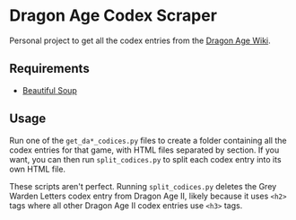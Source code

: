 # Dragon Age Codex Scraper

Personal project to get all the codex entries from the 
[Dragon Age Wiki](https://dragonage.fandom.com/wiki/Dragon_Age_Wiki).

## Requirements
 * [Beautiful Soup](https://www.crummy.com/software/BeautifulSoup/bs4/doc/)

## Usage
Run one of the `get_da*_codices.py` files to create a folder containing all 
the codex entries for that game, with HTML files separated by section. If you 
want, you can then run `split_codices.py` to split each codex entry into its 
own HTML file.

These scripts aren't perfect. Running `split_codices.py` deletes the Grey 
Warden Letters codex entry from Dragon Age II, likely because it uses `<h2>` 
tags where all other Dragon Age II codex entries use `<h3>` tags.